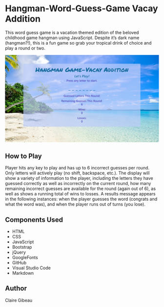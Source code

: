 # Hangman-Word-Guess-Game Vacay Addition

This word guess game is a vacation themed edition of the beloved childhood game hangman using JavaScript. Despite it’s dark name (hangman?!), this is a fun game so grab your tropical drink of choice and play a round or two.

![Image of Hangman](./assets/images/Hangman.PNG)

## How to Play
Player hits any key to play and has up to 6 incorrect guesses per round. Only letters will actively play (no shift, backspace, etc.). The display will show a variety of information to the player, including the letters they have guessed correctly as well as incorrectly on the current round, how many remaining incorrect guesses are available for the round (again out of 6), as well as shows a running total of wins to losses. A results message appears in the following instances: when the player guesses the word (congrats and what the word was), and when the player runs out of turns (you lose).

## Components Used
* HTML
* CSS
* JavaScript
* Bootstrap
* jQuery
* GoogleFonts
* GitHub
* Visual Studio Code
* Markdown

## Author
Claire Gibeau

